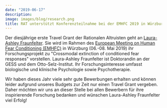 ```yaml
---
date: "2019-06-17"
description: 
image: images/blog/research.png
title: RAT unterstützt Konferenzteilnahme bei der EMHFC 2019 in Würzburg
---
```


Der diesjährige erste Travel Grant der Rationalen Altruisten geht an [Laura-Ashley Fraunfelter](http://klips.psychologie.uni-mannheim.de/english/Team/Laura-Ashley%20Fraunfelter/). Sie wird im Rahmen des [European Meeting on Human Fear Conditioning (EMHFC)](https://emhfc.blogs.uni-hamburg.de/events/emhfc-2019-wurzburg/) in Würzburg (06.-08. Mai 2019)  ihr Forschungsprojekt zu "Crossmodal extinction of conditioned fear responses" vorstellen. Laura-Ashley Fraunfelter ist Doktorandin an der GESS und dem Otto-Selz-Institut. Ihr Forschungsinteresse umfasst biologische und klinische Psychologie sowie Psychotherapie.

Wir haben dieses Jahr viele sehr gute Bewerbungen erhalten und können leider aufgrund unseres Budgets zur Zeit nur einen Travel Grant vergeben. Daher möchten wir uns an dieser Stelle bei allen Bewerbern für ihre inspirierende Forschung bedanken und wünschen Laura-Ashley Fraunfelter viel Erfolg!